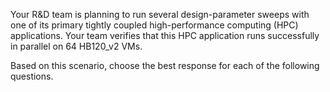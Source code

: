 Your R&D team is planning to run several design-parameter sweeps with one of its primary tightly coupled high-performance computing (HPC) applications. Your team verifies that this HPC application runs successfully in parallel on 64 HB120_v2 VMs.

Based on this scenario, choose the best response for each of the following questions.
